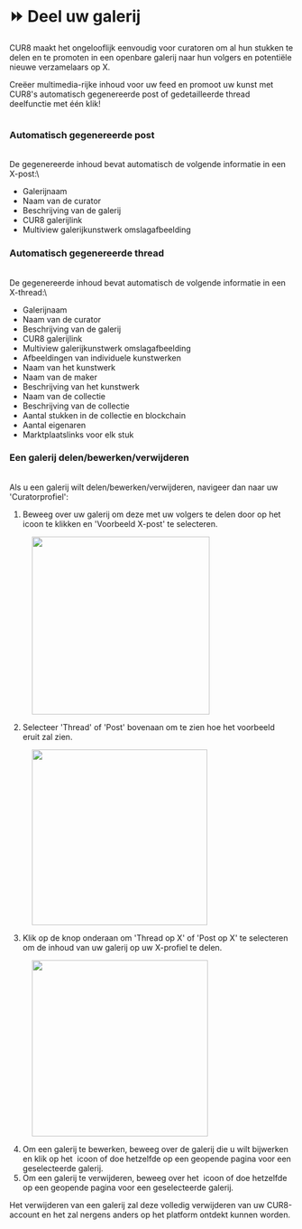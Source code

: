 # ⏩ Deel uw galerij

CUR8 maakt het ongelooflijk eenvoudig voor curatoren om al hun stukken te delen en te promoten in een openbare galerij naar hun volgers en potentiële nieuwe verzamelaars op X.

Creëer multimedia-rijke inhoud voor uw feed en promoot uw kunst met CUR8's automatisch gegenereerde post of gedetailleerde thread deelfunctie met één klik!\
&#x20;

<figure><img src="../../.gitbook/assets/Untitled design.gif" alt=""><figcaption></figcaption></figure>

### Automatisch gegenereerde post

\
De gegenereerde inhoud bevat automatisch de volgende informatie in een X-post:\


* Galerijnaam
* Naam van de curator
* Beschrijving van de galerij
* CUR8 galerijlink
* Multiview galerijkunstwerk omslagafbeelding

### Automatisch gegenereerde thread

\
De gegenereerde inhoud bevat automatisch de volgende informatie in een X-thread:\


* Galerijnaam
* Naam van de curator
* Beschrijving van de galerij
* CUR8 galerijlink
* Multiview galerijkunstwerk omslagafbeelding
* Afbeeldingen van individuele kunstwerken
* Naam van het kunstwerk
* Naam van de maker
* Beschrijving van het kunstwerk
* Naam van de collectie
* Beschrijving van de collectie
* Aantal stukken in de collectie en blockchain
* Aantal eigenaren&#x20;
* Marktplaatslinks voor elk stuk

### Een galerij delen/bewerken/verwijderen

\
Als u een galerij wilt delen/bewerken/verwijderen, navigeer dan naar uw 'Curatorprofiel':

1. Beweeg over uw galerij om deze met uw volgers te delen door op het <img src="../../.gitbook/assets/Screenshot 2024-07-10 at 15.26.24.png" alt="" data-size="line">icoon te klikken en 'Voorbeeld X-post' te selecteren.&#x20;

<figure><img src="../../.gitbook/assets/Screenshot 2025-04-02 at 10.21.41.png" alt="" width="315"><figcaption></figcaption></figure>

2. Selecteer 'Thread' of 'Post' bovenaan om te zien hoe het voorbeeld eruit zal zien.

<figure><img src="../../.gitbook/assets/Screenshot 2025-04-02 at 10.30.56.png" alt="" width="311"><figcaption></figcaption></figure>

3. Klik op de knop onderaan om 'Thread op X' of 'Post op X' te selecteren om de inhoud van uw galerij op uw X-profiel te delen.

<figure><img src="../../.gitbook/assets/Screenshot 2025-04-02 at 10.32.57.png" alt="" width="312"><figcaption></figcaption></figure>

4. Om een galerij te bewerken, beweeg over de galerij die u wilt bijwerken en klik op het <img src="../../.gitbook/assets/Screenshot 2024-04-12 at 11.39.40.png" alt="" data-size="line"> icoon of doe hetzelfde op een geopende pagina voor een geselecteerde galerij.
5. Om een galerij te verwijderen, beweeg over het <img src="../../.gitbook/assets/Screenshot 2024-04-12 at 11.40.39.png" alt="" data-size="line"> icoon of doe hetzelfde op een geopende pagina voor een geselecteerde galerij.

Het verwijderen van een galerij zal deze volledig verwijderen van uw CUR8-account en het zal nergens anders op het platform ontdekt kunnen worden.